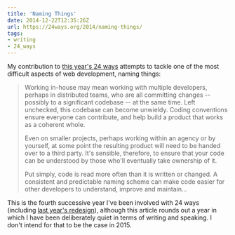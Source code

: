 ```yaml
---
title: 'Naming Things'
date: 2014-12-22T12:35:26Z
url: https://24ways.org/2014/naming-things/
tags:
- writing
- 24_ways
---
```

My contribution to [this year's 24 ways][1] attempts to tackle one of the most difficult aspects of web development, naming things:

> Working in-house may mean working with multiple developers, perhaps in distributed teams, who are all committing changes -- possibly to a significant codebase -- at the same time. Left unchecked, this codebase can become unwieldy. Coding conventions ensure everyone can contribute, and help build a product that works as a coherent whole.
>
> Even on smaller projects, perhaps working within an agency or by yourself, at some point the resulting product will need to be handed over to a third party. It's sensible, therefore, to ensure that your code can be understood by those who'll eventually take ownership of it.
>
> Put simply, code is read more often than it is written or changed. A consistent and predictable naming scheme can make code easier for other developers to understand, improve and maintain...

This is the fourth successive year I've been involved with 24 ways (including [last year's redesign][2]), although this article rounds out a year in which I have been deliberately quiet in terms of writing and speaking. I don't intend for that to be the case in 2015.

[1]: https://24ways.org/2014/
[2]: /2013/12/redesigning_24_ways

